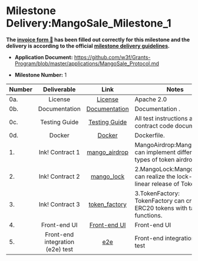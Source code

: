# Milestone Delivery:MangoSale_Milestone_1



**The [invoice form :pencil:](https://docs.google.com/forms/d/e/1FAIpQLSfmNYaoCgrxyhzgoKQ0ynQvnNRoTmgApz9NrMp-hd8mhIiO0A/viewform) has been filled out correctly for this milestone and the delivery is according to the official [milestone delivery guidelines](https://github.com/w3f/Grants-Program/blob/master/docs/milestone-deliverables-guidelines.md).**







* **Application Document:** https://github.com/w3f/Grants-Program/blob/master/applications/MangoSale_Protocol.md

* **Milestone Number:**  1

| Number | Deliverable              |                                              Link                                               | Notes                                                             |
|--------| :----------------------: |:-----------------------------------------------------------------------------------------------:|-------------------------------------------------------------------|
| 0a.    | License                  |             [License](https://github.com/Mangoboxlabs/MangoSale/blob/main/LICENSE)              | Apache 2.0                                                        |
| 0b.    | Documentation            |     [Documentation](https://github.com/Mangoboxlabs/MangoSale/blob/main/contract/README.md)     | Documentation .                                                   |
| 0c.    | Testing Guide            | [Testing Guide](https://github.com/Mangoboxlabs/MangoSale/blob/main/contract/README.md#testing) | All test instructions are in the contract code document.          |
| 0d.    | Docker         |              [Docker](https://github.com/Mangoboxlabs/MangoSale/tree/main/docker)               | Dockerfile.                                                       |
| 1.     | Ink! Contract 1           |   [mango_airdrop](https://github.com/Mangoboxlabs/MangoSale/tree/main/contract/mango_airdrop)   | MangoAirdrop:MangoAirdrop can implement different types of token airdrops. |
| 2.     | Ink! Contract 2           |      [mango_lock](https://github.com/Mangoboxlabs/MangoSale/tree/main/contract/mango_lock)      | 2.MangoLock:MangoLock can realize the lock-up and linear release of Token. |
| 3.     | Ink! Contract 3           |   [token_factory](https://github.com/Mangoboxlabs/MangoSale/tree/main/contract/token_factory)   | 3.TokenFactory: TokenFactory can create ERC20 tokens with tax functions. |
| 4.     | Front-end UI	         |          [Front-end UI](https://github.com/Mangoboxlabs/MangoSale/tree/main/frontend)           |                      Front-end UI                                 |
| 5.     | Front-end integration (e2e) test	         |      [e2e](https://github.com/Mangoboxlabs/MangoSale/tree/main/frontend#cypress-e2e-test)       |      Front-end integration (e2e) test	                            |